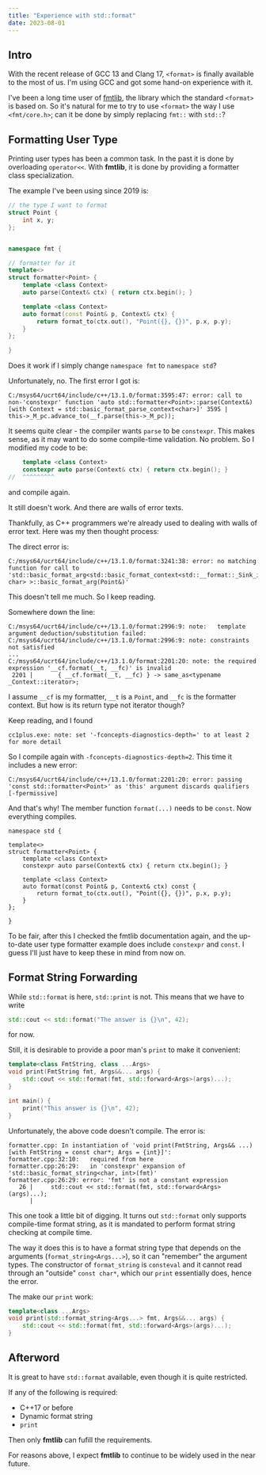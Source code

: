 ```yaml
---
title: "Experience with std::format"
date: 2023-08-01
---
```



## Intro

With the recent release of GCC 13 and Clang 17, `<format>` is finally available to the most of us.
I'm using GCC and got some hand-on experience with it.

I've been a long time user of [fmtlib](https://github.com/fmtlib/fmt),
the library which the standard `<format>` is based on.
So it's natural for me to try to use `<format>` the way I use `<fmt/core.h>`;
can it be done by simply replacing `fmt::` with `std::`?

## Formatting User Type

Printing user types has been a common task. In the past it is done by overloading `operator<<`.
With **fmtlib**, it is done by providing a formatter class specialization.

The example I've been using since 2019 is:

```cpp
// the type I want to format
struct Point {
    int x, y;
};


namespace fmt {

// formatter for it
template<>
struct formatter<Point> {
    template <class Context>
    auto parse(Context& ctx) { return ctx.begin(); }

    template <class Context>
    auto format(const Point& p, Context& ctx) {
        return format_to(ctx.out(), "Point({}, {})", p.x, p.y);
    }
};

}
```

Does it work if I simply change `namespace fmt` to `namespace std`?

Unfortunately, no. The first error I got is:

```
C:/msys64/ucrt64/include/c++/13.1.0/format:3595:47: error: call to non-'constexpr' function 'auto std::formatter<Point>::parse(Context&) [with Context = std::basic_format_parse_context<char>]' 3595 |               this->_M_pc.advance_to(__f.parse(this->_M_pc));
```

It seems quite clear - the compiler wants `parse` to be `constexpr`.
This makes sense, as it may want to do some compile-time validation.
No problem. So I modified my code to be:

```cpp
    template <class Context>
    constexpr auto parse(Context& ctx) { return ctx.begin(); }
//  ^^^^^^^^^    
```

and compile again.

It still doesn't work. And there are walls of error texts.

Thankfully, as C++ programmers we're already used to dealing with walls of error text. Here was my then thought process:

The direct error is:

```
C:/msys64/ucrt64/include/c++/13.1.0/format:3241:38: error: no matching function for call to 'std::basic_format_arg<std::basic_format_context<std::__format::_Sink_iter<char>, char> >::basic_format_arg(Point&)'
```

This doesn't tell me much. So I keep reading.

Somewhere down the line:

```
C:/msys64/ucrt64/include/c++/13.1.0/format:2996:9: note:   template argument deduction/substitution failed:
C:/msys64/ucrt64/include/c++/13.1.0/format:2996:9: note: constraints not satisfied
...
C:/msys64/ucrt64/include/c++/13.1.0/format:2201:20: note: the required expression '__cf.format(__t, __fc)' is invalid
 2201 |       { __cf.format(__t, __fc) } -> same_as<typename _Context::iterator>;

```

I assume `__cf` is my formatter, `__t` is a `Point`, and `__fc` is the formatter context.
But how is its return type not iterator though?

Keep reading, and I found

```
cc1plus.exe: note: set '-fconcepts-diagnostics-depth=' to at least 2 for more detail
```

So I compile again with `-fconcepts-diagnostics-depth=2`. This time it includes a new error:

```
C:/msys64/ucrt64/include/c++/13.1.0/format:2201:20: error: passing 'const std::formatter<Point>' as 'this' argument discards qualifiers [-fpermissive]
```

And that's why! The member function `format(...)` needs to be `const`. Now everything compiles.

```
namespace std {

template<>
struct formatter<Point> {
    template <class Context>
    constexpr auto parse(Context& ctx) { return ctx.begin(); }

    template <class Context>
    auto format(const Point& p, Context& ctx) const {
        return format_to(ctx.out(), "Point({}, {})", p.x, p.y);
    }
};

}
```

To be fair, after this I checked the fmtlib documentation again,
and the up-to-date user type formatter example does include `constexpr` and `const`.
I guess I'll just have to keep these in mind from now on.


## Format String Forwarding

While `std::format` is here, `std::print` is not. This means that we have to write

```cpp
std::cout << std::format("The answer is {}\n", 42);
```

for now.

Still, it is desirable to provide a poor man's `print` to make it convenient:

```cpp
template<class FmtString, class ...Args>
void print(FmtString fmt, Args&&... args) {
    std::cout << std::format(fmt, std::forward<Args>(args)...);
}

int main() {
    print("This answer is {}\n", 42);
}
```

Unfortunately, the above code doesn't compile. The error is:

```
formatter.cpp: In instantiation of 'void print(FmtString, Args&& ...) [with FmtString = const char*; Args = {int}]':
formatter.cpp:32:10:   required from here
formatter.cpp:26:29:   in 'constexpr' expansion of 'std::basic_format_string<char, int>(fmt)'
formatter.cpp:26:29: error: 'fmt' is not a constant expression
   26 |     std::cout << std::format(fmt, std::forward<Args>(args)...);
      |       
```

This one took a little bit of digging. It turns out `std::format` only supports compile-time format string,
as it is mandated to perform format string checking at compile time.

The way it does this is to have a format string type that depends on the arguments (`format_string<Args...>`),
so it can "remember" the argument types. The constructor of `format_string` is `consteval`
and it cannot read through an "outside" `const char*`, which our `print` essentially does, hence the error.

The make our `print` work:

```cpp
template<class ...Args>
void print(std::format_string<Args...> fmt, Args&&... args) {
    std::cout << std::format(fmt, std::forward<Args>(args)...);
}
```

## Afterword

It is great to have `std::format` available, even though it is quite restricted.

If any of the following is required:
- C++17 or before
- Dynamic format string
- `print`

Then only **fmtlib** can fufill the requirements.

For reasons above, I expect **fmtlib** to continue to be widely used in the near future.
